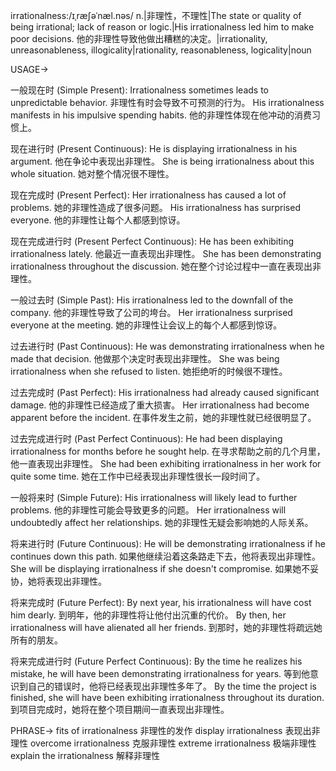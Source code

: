 irrationalness:/ɪˌræʃəˈnæl.nəs/
n.|非理性，不理性|The state or quality of being irrational; lack of reason or logic.|His irrationalness led him to make poor decisions. 他的非理性导致他做出糟糕的决定。|irrationality, unreasonableness, illogicality|rationality, reasonableness, logicality|noun

USAGE->

一般现在时 (Simple Present):
Irrationalness sometimes leads to unpredictable behavior. 非理性有时会导致不可预测的行为。
His irrationalness manifests in his impulsive spending habits. 他的非理性体现在他冲动的消费习惯上。

现在进行时 (Present Continuous):
He is displaying irrationalness in his argument. 他在争论中表现出非理性。
She is being irrationalness about this whole situation.  她对整个情况很不理性。

现在完成时 (Present Perfect):
Her irrationalness has caused a lot of problems. 她的非理性造成了很多问题。
His irrationalness has surprised everyone. 他的非理性让每个人都感到惊讶。

现在完成进行时 (Present Perfect Continuous):
He has been exhibiting irrationalness lately. 他最近一直表现出非理性。
She has been demonstrating irrationalness throughout the discussion.  她在整个讨论过程中一直在表现出非理性。

一般过去时 (Simple Past):
His irrationalness led to the downfall of the company. 他的非理性导致了公司的垮台。
Her irrationalness surprised everyone at the meeting.  她的非理性让会议上的每个人都感到惊讶。

过去进行时 (Past Continuous):
He was demonstrating irrationalness when he made that decision. 他做那个决定时表现出非理性。
She was being irrationalness when she refused to listen. 她拒绝听的时候很不理性。

过去完成时 (Past Perfect):
His irrationalness had already caused significant damage. 他的非理性已经造成了重大损害。
Her irrationalness had become apparent before the incident.  在事件发生之前，她的非理性就已经很明显了。

过去完成进行时 (Past Perfect Continuous):
He had been displaying irrationalness for months before he sought help. 在寻求帮助之前的几个月里，他一直表现出非理性。
She had been exhibiting irrationalness in her work for quite some time.  她在工作中已经表现出非理性很长一段时间了。

一般将来时 (Simple Future):
His irrationalness will likely lead to further problems. 他的非理性可能会导致更多的问题。
Her irrationalness will undoubtedly affect her relationships. 她的非理性无疑会影响她的人际关系。

将来进行时 (Future Continuous):
He will be demonstrating irrationalness if he continues down this path. 如果他继续沿着这条路走下去，他将表现出非理性。
She will be displaying irrationalness if she doesn't compromise. 如果她不妥协，她将表现出非理性。

将来完成时 (Future Perfect):
By next year, his irrationalness will have cost him dearly. 到明年，他的非理性将让他付出沉重的代价。
By then, her irrationalness will have alienated all her friends. 到那时，她的非理性将疏远她所有的朋友。

将来完成进行时 (Future Perfect Continuous):
By the time he realizes his mistake, he will have been demonstrating irrationalness for years. 等到他意识到自己的错误时，他将已经表现出非理性多年了。
By the time the project is finished, she will have been exhibiting irrationalness throughout its duration.  到项目完成时，她将在整个项目期间一直表现出非理性。


PHRASE->
fits of irrationalness  非理性的发作
display irrationalness  表现出非理性
overcome irrationalness 克服非理性
extreme irrationalness 极端非理性
explain the irrationalness 解释非理性


